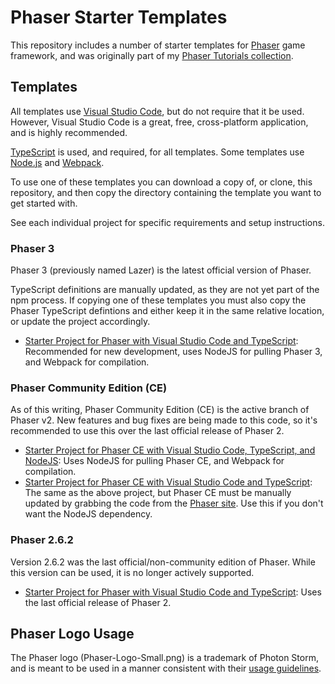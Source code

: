 # Phaser Starter Templates
This repository includes a number of starter templates for [Phaser][phaser] game framework, and was originally part of my [Phaser Tutorials collection](https://github.com/JamesSkemp/PhaserTutorials).

## Templates
All templates use [Visual Studio Code][vs-code], but do not require that it be used. However, Visual Studio Code is a great, free, cross-platform application, and is highly recommended.

[TypeScript][typescript] is used, and required, for all templates. Some templates use [Node.js][node-js] and [Webpack][webpack].

To use one of these templates you can download a copy of, or clone, this repository, and then copy the directory containing the template you want to get started with.

See each individual project for specific requirements and setup instructions.

### Phaser 3
Phaser 3 (previously named Lazer) is the latest official version of Phaser.

TypeScript definitions are manually updated, as they are not yet part of the npm process. If copying one of these templates you must also copy the Phaser TypeScript defintions and either keep it in the same relative location, or update the project accordingly.

- [Starter Project for Phaser with Visual Studio Code and TypeScript](./v3/_starter-v3-vsc-ts-node): Recommended for new development, uses NodeJS for pulling Phaser 3, and Webpack for compilation.

### Phaser Community Edition (CE)
As of this writing, Phaser Community Edition (CE) is the active branch of Phaser v2. New features and bug fixes are being made to this code, so it's recommended to use this over the last official release of Phaser 2.

- [Starter Project for Phaser CE with Visual Studio Code, TypeScript, and NodeJS](./v2-ce/_starter-v2-ce-vsc-ts-node): Uses NodeJS for pulling Phaser CE, and Webpack for compilation.
- [Starter Project for Phaser CE with Visual Studio Code and TypeScript](./v2-ce/_starter-v2-ce-vsc-ts): The same as the above project, but Phaser CE must be manually updated by grabbing the code from the [Phaser site][phaser]. Use this if you don't want the NodeJS dependency.

### Phaser 2.6.2
Version 2.6.2 was the last official/non-community edition of Phaser. While this version can be used, it is no longer actively supported.

- [Starter Project for Phaser with Visual Studio Code and TypeScript](./v2-official/_starter-v2-vsc-ts): Uses the last official release of Phaser 2.

## Phaser Logo Usage
The Phaser logo (Phaser-Logo-Small.png) is a trademark of Photon Storm, and is meant to be used in a manner consistent with their [usage guidelines](https://phaser.io/download/trademark).

[phaser]: https://phaser.io/
[vs-code]: https://code.visualstudio.com/
[typescript]: https://www.typescriptlang.org/
[node-js]: https://nodejs.org/en/
[webpack]: https://webpack.js.org/
